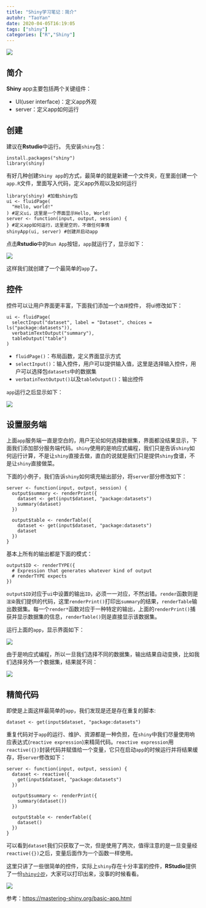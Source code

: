 ```yaml
---
title: "Shiny学习笔记：简介"
autohr: "TaoYan"
date: 2020-04-05T16:19:05
tags: ["shiny"]
categories: ["R","Shiny"]
---
```


![](https://raw.githubusercontent.com/YTLogos/pic_link/master/img/20200410173238.png)

## 简介

**Shiny** app主要包括两个关键组件：

* UI(user interface)：定义app外观
* server：定义app如何运行

<!--more-->

## 创建

建议在**Rstudio**中运行。 先安装`shiny`包：

```
install.packages("shiny")
library(shiny)
```

有好几种创建`Shiny app`的方式，最简单的就是新建一个文件夹，在里面创建一个`app.R`文件，里面写入代码，定义app外观以及如何运行

```
library(shiny) #加载shiny包
ui <- fluidPage(
  "Hello, world!"
) #定义ui，这里是一个界面显示Hello, World!
server <- function(input, output, session) {
} #定义app如何运行，这里是空的，不做任何事情
shinyApp(ui, server) #创建并启动app
```

点击**Rstudio**中的`Run App`按钮，`app`就运行了，显示如下：

![](https://raw.githubusercontent.com/YTLogos/pic_link/master/img/20200410162949.png)


这样我们就创建了一个最简单的`app`了。

## 控件

控件可以让用户界面更丰富，下面我们添加一个`选择`控件， 将ui修改如下：

```
ui <- fluidPage(
  selectInput("dataset", label = "Dataset", choices = ls("package:datasets")),
  verbatimTextOutput("summary"),
  tableOutput("table")
)
```

* `fluidPage()`：布局函数，定义界面显示方式
* `selectInput()`：输入控件，用户可以提供输入值，这里是选择输入控件，用户可以选择包`datasets`中的数据集
* `verbatinTextOutput()`以及`tableOutput()`：输出控件

`app`运行之后显示如下：

![](https://raw.githubusercontent.com/YTLogos/pic_link/master/img/20200410165834.png)

## 设置服务端

上面`app`服务端一直是空白的，用户无论如何选择数据集，界面都没结果显示，下面我们添加部分服务端代码。`shiny`使用的是响应式编程，我们只是告诉`shiny`如何运行计算，不是让`shiny`直接去做，直白的说就是我们只是提供`shiny`食谱，不是让`shiny`直接做菜。

下面的小例子，我们告诉`shiny`如何填充输出部分，将`server`部分修改如下：

```
server <- function(input, output, session) {
  output$summary <- renderPrint({
    dataset <- get(input$dataset, "package:datasets")
    summary(dataset)
  })
  
  output$table <- renderTable({
    dataset <- get(input$dataset, "package:datasets")
    dataset
  })
}
```

基本上所有的输出都是下面的模式：

```
output$ID <- renderTYPE({
  # Expression that generates whatever kind of output
  # renderTYPE expects
})
```

`output$ID`对应于`ui`中设置的输出`ID`，必须一一对应，不然出错。`render`函数则是`渲染`我们提供的代码，这里`renderPrint()`打印出`summary`的结果，`renderTable`输出数据集。每一个`render*`函数对应于一种特定的输出，上面的`renderPrint()`捕获并显示数据集的信息，`renderTable()`则是直接显示该数据集。

运行上面的`app`，显示界面如下：

![](https://raw.githubusercontent.com/YTLogos/pic_link/master/img/20200410171452.png)

由于是响应式编程，所以一旦我们选择不同的数据集，输出结果自动变换，比如我们选择另外一个数据集，结果就不同：

![](https://raw.githubusercontent.com/YTLogos/pic_link/master/img/20200410171727.png)

## 精简代码

即使是上面这样最简单的`app`，我们发现是还是存在重复的脚本:

```
dataset <- get(input$dataset, "package:datasets")
```

重复代码对于`app`的运行、维护、资源都是一种负担，在`shiny`中我们尽量使用响应表达式(`reactive expression`)来精简代码。`reactive expression`用`reactive({})`封装代码并赋值给一个变量，它只在启动`app`的时候运行并将结果缓存，将`server`修改如下：

```
server <- function(input, output, session) {
  dataset <- reactive({
    get(input$dataset, "package:datasets")
  })

  output$summary <- renderPrint({
    summary(dataset())
  })
  
  output$table <- renderTable({
    dataset()
  })
}
```

可以看到`dataset`我们只获取了一次，但是使用了两次，值得注意的是一旦变量经`reactive({})`之后，变量后面作为一个函数一样使用。

这里只讲了一些很简单的控件，实际上`shiny`存在十分丰富的控件，**RStudio**提供了一份[`shiny小抄`](https://github.com/rstudio/cheatsheets/raw/master/shiny.pdf)，大家可以打印出来，没事的时候看看。

![](https://raw.githubusercontent.com/YTLogos/pic_link/master/img/20200410173142.png)

参考：https://mastering-shiny.org/basic-app.html
